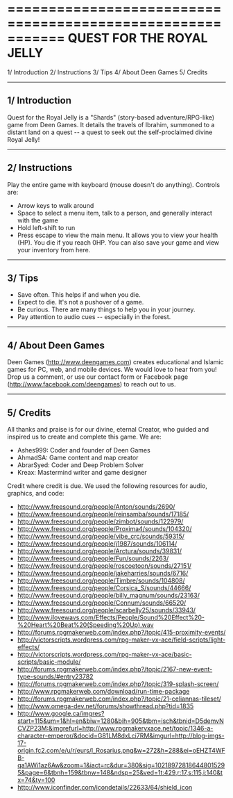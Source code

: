 ===========================================================
QUEST FOR THE ROYAL JELLY
===========================================================

1/ Introduction
2/ Instructions
3/ Tips
4/ About Deen Games
5/ Credits

-----------------------------------------------------------
1/ Introduction
-----------------------------------------------------------

Quest for the Royal Jelly is a "Shards" (story-based adventure/RPG-like) game from Deen Games. It details the travels of Ibrahim, summoned to a distant land on a quest -- a quest to seek out the self-proclaimed divine Royal Jelly!

-----------------------------------------------------------
2/ Instructions
-----------------------------------------------------------
Play the entire game with keyboard (mouse doesn't do anything). Controls are:

- Arrow keys to walk around
- Space to select a menu item, talk to a person, and generally interact with the game
- Hold left-shift to run
- Press escape to view the main menu. It allows you to view your health (HP). You die if you reach 0HP. You can also save your game and view your inventory from here.

-----------------------------------------------------------
3/ Tips
-----------------------------------------------------------
- Save often. This helps if and when you die.
- Expect to die. It's not a pushover of a game.
- Be curious. There are many things to help you in your journey.
- Pay attention to audio cues -- especially in the forest.

-----------------------------------------------------------
4/ About Deen Games
-----------------------------------------------------------
Deen Games (http://www.deengames.com) creates educational and Islamic games for PC, web, and mobile devices. We would love to hear from you! Drop us a comment, or use our contact form or Facebook page (http://www.facebook.com/deengames) to reach out to us.

-----------------------------------------------------------
5/ Credits
-----------------------------------------------------------
All thanks and praise is for our divine, eternal Creator, who guided and inspired us to create and complete this game. We are:

- Ashes999: Coder and founder of Deen Games
- AhmadSA: Game content and map creator
- AbrarSyed: Coder and Deep Problem Solver
- Kreax: Mastermind writer and game designer

Credit where credit is due. We used the following resources for audio, graphics, and code:

- http://www.freesound.org/people/Anton/sounds/2690/
- http://www.freesound.org/people/reinsamba/sounds/17185/
- http://www.freesound.org/people/zimbot/sounds/122979/
- http://www.freesound.org/people/Proxima4/sounds/104320/
- http://www.freesound.org/people/vibe_crc/sounds/59315/
- http://www.freesound.org/people/j1987/sounds/106114/
- http://www.freesound.org/people/Arctura/sounds/39831/
- http://www.freesound.org/people/Fun/sounds/2263/
- http://www.freesound.org/people/roscoetoon/sounds/27151/
- http://www.freesound.org/people/jakeharries/sounds/6716/
- http://www.freesound.org/people/Timbre/sounds/104808/
- http://www.freesound.org/people/Corsica_S/sounds/44666/
- http://www.freesound.org/people/billy_magnum/sounds/23163/
- http://www.freesound.org/people/Connum/sounds/66520/
- http://www.freesound.org/people/scarbelly25/sounds/33943/
- http://www.ilovewavs.com/Effects/People/Sound%20Effect%20-%20Heart%20Beat%20(Speeding%20Up).wav
- http://forums.rpgmakerweb.com/index.php?/topic/415-proximity-events/
- http://victorscripts.wordpress.com/rpg-maker-vx-ace/field-scripts/light-effects/
- http://victorscripts.wordpress.com/rpg-maker-vx-ace/basic-scripts/basic-module/
- http://forums.rpgmakerweb.com/index.php?/topic/2167-new-event-type-sounds/#entry23782
- http://forums.rpgmakerweb.com/index.php?/topic/319-splash-screen/
- http://www.rpgmakerweb.com/download/run-time-package
- http://forums.rpgmakerweb.com/index.php?/topic/21-celiannas-tileset/
- http://www.omega-dev.net/forums/showthread.php?tid=1835
- http://www.google.ca/imgres?start=115&um=1&hl=en&biw=1280&bih=905&tbm=isch&tbnid=D5demvNCVZP23M:&imgrefurl=http://www.rpgmakervxace.net/topic/1346-a-character-emperor/&docid=G81LM8dxLci7RM&imgurl=http://blog-imgs-17-origin.fc2.com/e/u/r/eurs/l_Rosarius.png&w=272&h=288&ei=oEHZT4WFB-qa1AWi1az6Aw&zoom=1&iact=rc&dur=380&sig=102189728186448015295&page=6&tbnh=159&tbnw=148&ndsp=25&ved=1t:429,r:17,s:115,i:140&tx=74&ty=100
- http://www.iconfinder.com/icondetails/22633/64/shield_icon
